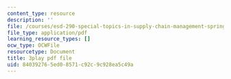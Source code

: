 ```yaml
---
content_type: resource
description: ''
file: /courses/esd-290-special-topics-in-supply-chain-management-spring-2005/840392765ed08571c92c9c928ea5c49a_IXddoba3uQ4.pdf
file_type: application/pdf
learning_resource_types: []
ocw_type: OCWFile
resourcetype: Document
title: 3play pdf file
uid: 84039276-5ed0-8571-c92c-9c928ea5c49a
---
```

